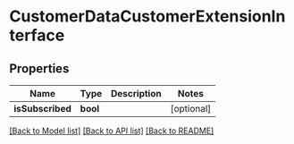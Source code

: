 # CustomerDataCustomerExtensionInterface

## Properties
Name | Type | Description | Notes
------------ | ------------- | ------------- | -------------
**isSubscribed** | **bool** |  | [optional] 

[[Back to Model list]](../README.md#documentation-for-models) [[Back to API list]](../README.md#documentation-for-api-endpoints) [[Back to README]](../README.md)


